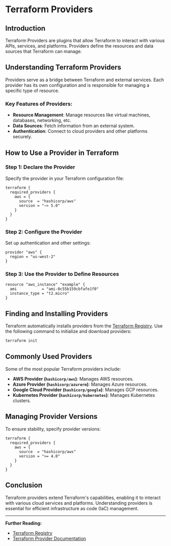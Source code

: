 # Terraform Providers

## Introduction
Terraform Providers are plugins that allow Terraform to interact with various APIs, services, and platforms. Providers define the resources and data sources that Terraform can manage.

## Understanding Terraform Providers
Providers serve as a bridge between Terraform and external services. Each provider has its own configuration and is responsible for managing a specific type of resource.

### Key Features of Providers:
- **Resource Management**: Manage resources like virtual machines, databases, networking, etc.
- **Data Sources**: Fetch information from an external system.
- **Authentication**: Connect to cloud providers and other platforms securely.

## How to Use a Provider in Terraform

### Step 1: Declare the Provider
Specify the provider in your Terraform configuration file:

```hcl
terraform {
  required_providers {
    aws = {
      source  = "hashicorp/aws"
      version = "~> 5.0"
    }
  }
}
```

### Step 2: Configure the Provider
Set up authentication and other settings:

```hcl
provider "aws" {
  region = "us-west-2"
}
```

### Step 3: Use the Provider to Define Resources

```hcl
resource "aws_instance" "example" {
  ami           = "ami-0c55b159cbfafe1f0"
  instance_type = "t2.micro"
}
```

## Finding and Installing Providers
Terraform automatically installs providers from the [Terraform Registry](https://registry.terraform.io/). Use the following command to initialize and download providers:

```sh
terraform init
```

## Commonly Used Providers
Some of the most popular Terraform providers include:
- **AWS Provider (`hashicorp/aws`)**: Manages AWS resources.
- **Azure Provider (`hashicorp/azurerm`)**: Manages Azure resources.
- **Google Cloud Provider (`hashicorp/google`)**: Manages GCP resources.
- **Kubernetes Provider (`hashicorp/kubernetes`)**: Manages Kubernetes clusters.

## Managing Provider Versions
To ensure stability, specify provider versions:

```hcl
terraform {
  required_providers {
    aws = {
      source  = "hashicorp/aws"
      version = ">= 4.0"
    }
  }
}
```

## Conclusion
Terraform providers extend Terraform's capabilities, enabling it to interact with various cloud services and platforms. Understanding providers is essential for efficient infrastructure as code (IaC) management.

---

**Further Reading:**
- [Terraform Registry](https://registry.terraform.io/)
- [Terraform Provider Documentation](https://developer.hashicorp.com/terraform/docs/providers)


